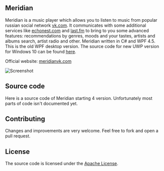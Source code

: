 ## Meridian
Meridian is a music player which allows you to listen to music from popular russian social network [vk.com](https://vk.com). It communicates with some additional services like [echonest.com](http://the.echonest.com) and [last.fm](http://last.fm) to bring to you some advanced features: recommendations by genres, moods and your tastes, artists and albums search, artist radio and other. Meridian written in C# and WPF 4.5.
This is the old WPF desktop version. The source code for new UWP version for Windows 10 can be found [here](https://github.com/Stealth2012/meridian-uwp).

Official website: [meridianvk.com](http://meridianvk.com)

![Screenshot](http://meridianvk.com/Content/img/index/m5.png)

## Source code
Here is a source code of Meridian starting 4 version.
Unfortunately most parts of code isn't documented yet.

## Contributing
Changes and improvements are very welcome. Feel free to fork and open a pull request.

## License
The source code is licensed under the [Apache License](LICENSE.txt).
